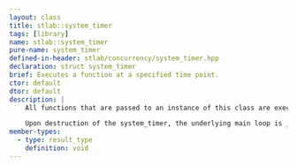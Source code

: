 ```yaml
---
layout: class
title: stlab::system_timer
tags: [library]
name: stlab::system_timer
pure-name: system_timer
defined-in-header: stlab/concurrency/system_timer.hpp
declaration: struct system_timer
brief: Executes a function at a specified time point.
ctor: default
dtor: default
description: |
    All functions that are passed to an instance of this class are executed at the specified time.

    Upon destruction of the system_timer, the underlying main loop is _not_ destroyed. Likewise, all functions submitted to the executor will be executed regardless of destruction state.
member-types:
  - type: result_type
    definition: void
---
```

